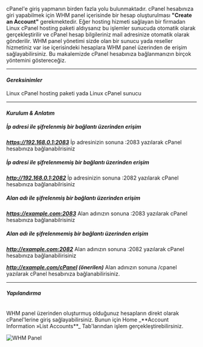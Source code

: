 cPanel'e giriş yapmanın birden fazla yolu bulunmaktadır. cPanel hesabınıza giri yapabilmek için WHM panel içerisinde bir hesap oluşturulması **"Create an Account"** gerekmektedir. Eğer hosting hizmeti sağlayan bir firmadan Linux cPanel hosting paketi aldıysanız bu işlemler sunucuda otomatik olarak gerçekleştirilir ve cPanel hesap bilgileriniz mail adresinize otomatik olarak gönderilir.
WHM panel yönetimi sizde olan bir sunucu yada reseller hizmetiniz var ise içerisindeki hesaplara WHM panel üzerinden de erişim sağlayabilirsiniz. Bu makalemizde cPanel hesabınıza bağlanmanızın birçok yöntemini göstereceğiz.

----
#### **_Gereksinimler_**
Linux cPanel hosting paketi yada Linux cPanel sunucu

----

#### **_Kurulum & Anlatım_**

##### İp adresi ile şifrelenmiş bir bağlantı üzerinden erişim

_**https://192.168.0.1:2083**_   İp adresinizin sonuna :2083 yazılarak cPanel hesabınıza bağlanabilrisiniz

##### İp adresi ile şifrelenmemiş bir bağlantı üzerinden erişim

_**http://192.168.0.1:2082**_ İp adresinizin sonuna :2082 yazılarak cPanel hesabınıza bağlanabilrisiniz

##### **Alan adı ile şifrelenmiş bir bağlantı üzerinden erişim**

_**https://example.com:2083**_  Alan adınızın sonuna :2083 yazılarak cPanel hesabınıza bağlanabilrisiniz

##### Alan adı ile şifrelenmemiş bir bağlantı üzerinden erişim

_**http://example.com:2082**_ Alan adınızın sonuna :2082 yazılarak cPanel hesabınıza bağlanabilirisiniz

_**http://example.com/cPanel (önerilen)**_  Alan adınızın sonuna /cpanel yazılarak cPanel hesabınıza bağlanabilirisiniz.

-----
#### **_Yapılandırma_**
<br>
WHM panel üzerinden oluşturmuş olduğunuz hesapların direkt olarak cPanel'lerine giriş sağlayabilirsiniz. Bunun için Home _**Account Information »List Accounts**_ Tab'larından işlem gerçekleştirebilirsiniz.

![WHM Panel](https://kova1.ni.net.tr/warden/bilgi-bankasi/khqntqv7qjwCkRolKtyAJ0UtN7MvysHjOpQHIudh.png)